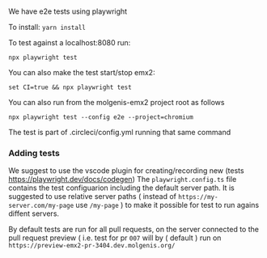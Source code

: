 #

We have e2e tests using playwright

To install:
```yarn install```

To test against a localhost:8080 run:

```npx playwright test```

You can also make the test start/stop emx2:

```set CI=true && npx playwright test```

You can also run from the molgenis-emx2 project root as follows

```npx playwright test --config e2e --project=chromium```

The test is part of .circleci/config.yml running that same command

### Adding tests 

We suggest to use the vscode plugin for creating/recording new (tests https://playwright.dev/docs/codegen)
The `playwright.config.ts` file contains the test configuarion including the default server path. It is suggested to use relative server paths ( instead of `https://my-server.com/my-page` use `/my-page` ) to make it possible for test to run agains diffent servers. 

By default tests are run for all pull requests, on the server connected to the pull request preview ( i.e. test for pr `007` will  by ( default ) run on `https://preview-emx2-pr-3404.dev.molgenis.org/` 
